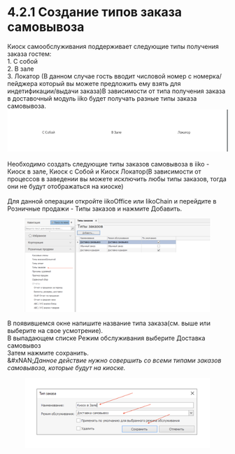 # 4.2.1 Создание типов заказа самовывоза

Киоск самообслуживания поддерживает следующие типы получения заказа гостем:\
1\. С собой\
2\. В зале\
3\. Локатор (В данном случае гость вводит числовой номер с номерка/пейджера который вы можете предложить ему взять для индетификации/выдачи заказа)В зависимости от типа получения заказа в доставочный модуль iiko будет получать разные типы заказа самовывоза.\
![](<../../../.gitbook/assets/image (1) (1) (1).png>)\
\
Необходимо создать следующие типы заказов самовывоза в iiko - Киоск в залe, Киоск с Собой и Киоск Локатор(В зависимости от процессов в заведении вы можете исключить любы типы заказов, тогда они не будут отображаться на киоске)\
\
Для данной операции откройте iikoOffice или IikoChain и перейдите в Розничные продажи - Типы заказов и нажмите Добавить.

<figure><img src="../../../.gitbook/assets/image (1) (1) (1) (1).png" alt=""><figcaption></figcaption></figure>

В появившемся окне напишите название типа заказа(см. выше или выберите на свое усмотрение).\
В выпадающем списке Режим обслуживания выберите Доставка самовывоз\
Затем нажмите сохранить.\
&#xNAN;_&#x414;анное действие нужно совершить со всеми типами заказов самовывоза, которые будут на киоске._

<figure><img src="../../../.gitbook/assets/image (2) (1).png" alt=""><figcaption></figcaption></figure>
